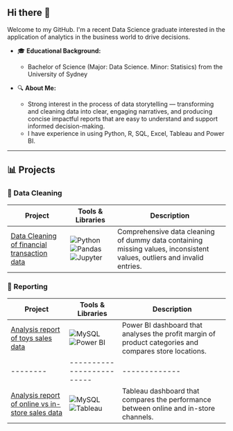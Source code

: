 ## Hi there 👋

Welcome to my GitHub. I'm a recent Data Science graduate interested in the application of analytics in the business world to drive decisions.

- 🎓 **Educational Background:**
  - Bachelor of Science (Major: Data Science. Minor: Statisics) from the University of Sydney

- 🔍 **About Me:**  
  - Strong interest in the process of data storytelling — transforming and cleaning data into clear, engaging narratives, and producing concise impactful reports that are easy to understand and support informed decision-making.
  -  I have experience in using Python, R, SQL, Excel, Tableau and Power BI.
---

## 📊 Projects

### 🧹 Data Cleaning

| Project | Tools & Libraries | Description |
|--------|-------------------------|-------------|
| [Data Cleaning of financial transaction data](https://github.com/dtan20441/portfolio_transaction_cleaning) | ![Python](https://img.shields.io/badge/-python-3776AB?logo=python&logoColor=white) ![Pandas](https://img.shields.io/badge/-pandas-150458?logo=pandas) ![Jupyter](https://img.shields.io/badge/-Jupyter%20Notebook-F37626?logo=jupyter&logoColor=white) | Comprehensive data cleaning of dummy data containing missing values, inconsistent values, outliers and invalid entries. |

### 📝 Reporting

| Project | Tools & Libraries | Description |
|--------|-------------------------|-------------|
| [Analysis report of toys sales data](https://github.com/dtan20441/portfolio_toys) | ![MySQL](https://img.shields.io/badge/-MySQL-4479A1?logo=mysql&logoColor=white) ![Power BI](https://img.shields.io/badge/-Power%20BI-F2C811?logo=powerbi&logoColor=black) | Power BI dashboard that analyses the profit margin of product categories and compares store locations. |
|--------|-------------------------|-------------|
| [Analysis report of online vs in-store sales data](https://github.com/dtan20441/portfolio_online_vs_in-stores) | ![MySQL](https://img.shields.io/badge/-MySQL-4479A1?logo=mysql&logoColor=white) ![Tableau]((https://img.shields.io/badge/-Tableau-E97627?logo=tableau&logoColor=white&style=for-the-badge)) | Tableau dashboard that compares the performance between online and in-store channels. |
